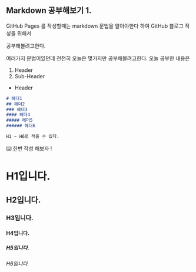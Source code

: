 

## Markdown 공부해보기 1.

GitHub Pages 를 작성할때는 markdown 문법을 알아야한다 하여 GitHub 블로그 작성을 위해서 

공부해볼려고한다. 

여러가지 문법이있던데 천천히 오늘은 몇가지만 공부해볼려고한다. 오늘 공부한 내용은

1. Header
2. Sub-Header

- Header

```markdown
# 헤더1
## 헤더2
### 헤더3
#### 헤더4
##### 헤더5
###### 헤더6

H1 ~ H6로 적을 수 있다.
```

⌨️ 한번 작성 해보자 !

# H1입니다.

## H2입니다.

### H3입니다.

#### H4입니다.   

##### H5입니다.

###### H6입니다.
